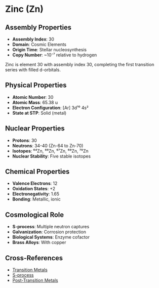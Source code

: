 # Zinc (Zn)

## Assembly Properties
- **Assembly Index**: 30
- **Domain**: Cosmic Elements
- **Origin Time**: Stellar nucleosynthesis
- **Copy Number**: ~10⁻⁷ relative to hydrogen

Zinc is element 30 with assembly index 30, completing the first transition series with filled d-orbitals.

## Physical Properties
- **Atomic Number**: 30
- **Atomic Mass**: 65.38 u
- **Electron Configuration**: [Ar] 3d¹⁰ 4s²
- **State at STP**: Solid (metal)

## Nuclear Properties
- **Protons**: 30
- **Neutrons**: 34-40 (Zn-64 to Zn-70)
- **Isotopes**: ⁶⁴Zn, ⁶⁶Zn, ⁶⁷Zn, ⁶⁸Zn, ⁷⁰Zn
- **Nuclear Stability**: Five stable isotopes

## Chemical Properties
- **Valence Electrons**: 12
- **Oxidation States**: +2
- **Electronegativity**: 1.65
- **Bonding**: Metallic, ionic

## Cosmological Role
- **S-process**: Multiple neutron captures
- **Galvanization**: Corrosion protection
- **Biological Systems**: Enzyme cofactor
- **Brass Alloys**: With copper

## Cross-References
- [Transition Metals](/domains/cosmic/elements/transition_metals.md)
- [S-process](/domains/cosmic/processes/s_process.md)
- [Post-Transition Metals](/domains/cosmic/elements/post_transition_metals.md)